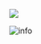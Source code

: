 ![](https://visitor-badge.glitch.me/badge?page_id=m310851010.readme)

![info](https://github-readme-stats.vercel.app/api?username=m310851010&show_icons=true&count_private=true&hide=prs&theme=default_repocard)
